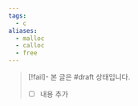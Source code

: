 ```yaml
---
tags:
  - c
aliases:
  - malloc
  - calloc
  - free
---
```

> [!fail]- 본 글은 #draft 상태입니다.
> - [ ] 내용 추가